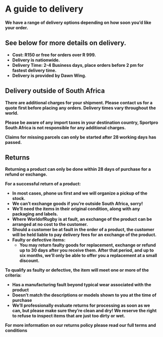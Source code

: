 # A guide to delivery

**We have a range of delivery options depending on how soon you’d like your order.**

## See below for more details on delivery.

- **Cost: R150 or free for orders over R 999.**
- **Delivery is nationwide.**
- **Delivery Time: 2-4 Business days, place orders before 2 pm for fastest delivery time.**
- **Delivery is provided by Dawn Wing.**

## Delivery outside of South Africa

**There are additional charges for your shipment. Please contact us for a quote first before placing any orders. Delivery times vary throughout the world.**

**Please be aware of any import taxes in your destination country, Sportpro South Africa is not responsible for any additional charges.**

**Claims for missing parcels can only be started after 28 working days has passed.**

## Returns

**Returning a product can only be done within 28 days of purchase for a refund or exchange.**

**For a successful return of a product:**

- **In most cases, phone us first and we will organize a pickup of the stock.**
- **We can’t exchange goods if you’re outside South Africa, sorry!**
- **We’ll need the items in their original condition, along with any packaging and labels.**
- **Where WorldofRugby is at fault, an exchange of the product can be arranged at no cost to the customer.**
- **Should a customer be at fault in the order of a product, the customer will be held liable to pay delivery fees for an exchange of the product.**
- **Faulty or defective items:**
  - **You may return faulty goods for replacement, exchange or refund up to 30 days after you receive them. After that period, and up to six months, we’ll only be able to offer you a replacement at a small discount.**

**To qualify as faulty or defective, the item will meet one or more of the criteria:**

- **Has a manufacturing fault beyond typical wear associated with the product**
- **Doesn’t match the descriptions or models shown to you at the time of purchase**
- **We’ll professionally evaluate returns for processing as soon as we can, but please make sure they’re clean and dry! We reserve the right to refuse to inspect items that are just too dirty or wet.**

**For more information on our returns policy please read our full terms and conditions**
